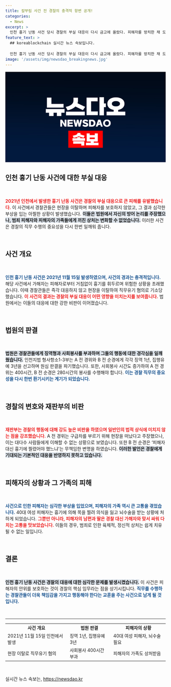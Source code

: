 ```yaml
---
title: 칼부림 사건 전 경찰의 충격적 항변 공개!
categories:
  - News
excerpt: >
  인천 흉기 난동 사건 당시 경찰의 부실 대응이 다시 금고에 올랐다. 피해자를 방치한 채 도망친 경찰관들이 법원에서 무책임한 변명으로 비난받으며 형량이 늘어났다. 가해자는 엄중한 처벌을 받았으나 피해자의 상처는 여전히 깊다. 클릭할 준비 되셨나요?
feature_text: >
  ## koreablockchain 실시간 뉴스 속보입니다.

  인천 흉기 난동 사건 당시 경찰의 부실 대응이 다시 금고에 올랐다. 피해자를 방치한 채 도망친 경찰관들이 법원에서 무책임한 변명으로 비난받으며 형량이 늘어났다. 가해자는 엄중한 처벌을 받았으나 피해자의 상처는 여전히 깊다. 클릭할 준비 되셨나요?
image: '/assets/img/newsdao_breakingnews.jpg'
---
```


<p><img src="/assets/img/newsdao_breakingnews.jpg" alt="koreablockchain 속보" /></p>

<h2 data-ke-size="size26">인천 흉기 난동 사건에 대한 부실 대응</h2>

<p data-ke-size="size16">&nbsp;</p>

<p><b><span style="color: #ee2323;">2021년 인천에서 발생한 흉기 난동 사건은 경찰의 부실 대응으로 큰 피해를 유발했습니다.</span></b> 이 사건에서 경찰관들은 현장을 이탈하며 피해자를 보호하지 않았고, 그 결과 심각한 부상을 입는 아찔한 상황이 발생했습니다. <b><span style="background-color: #21538527;">이들은 법원에서 자신의 방어 논리를 주장했으나, 범죄 피해자와 피해자의 가족들에게 끼친 상처는 변화할 수 없었습니다.</span></b> 이러한 사건은 경찰의 직무 수행의 중요성을 다시 한번 일깨워 줍니다.</p>

<p data-ke-size="size16">&nbsp;</p>

<h2 data-ke-size="size26">사건 개요</h2>

<p data-ke-size="size16">&nbsp;</p>

<p><b><span style="color: #1a5490;">인천 흉기 난동 사건은 2021년 11월 15일 발생하였으며, 사건의 경과는 충격적입니다.</span></b> 해당 사건에서 가해자는 피해자로부터 거침없이 흉기를 휘두르며 위험한 상황을 초래했습니다. 이때 경찰관들은 즉각 대응하지 않고 현장을 이탈하여 직무유기 혐의로 기소당했습니다. <b><span style="color: #ee2323;">이 사건의 결과는 경찰의 부실 대응이 어떤 영향을 미치는지를 보여줍니다.</span></b> 법원에서는 이들의 대응에 대한 강한 비판이 이어졌습니다.</p>

<p data-ke-size="size16">&nbsp;</p>

<h2 data-ke-size="size26">법원의 판결</h2>

<p data-ke-size="size16">&nbsp;</p>

<p><b><span style="background-color: #21538527;">법원은 경찰관들에게 징역형과 사회봉사를 부과하며 그들의 행동에 대한 경각심을 일깨웠습니다.</span></b> 인천지법 형사항소1-3부는 A 전 경위와 B 전 순경에게 각각 징역 1년, 집행유예 3년을 선고하며 원심 판결을 파기했습니다. 또한, 사회봉사 시간도 증가하여 A 전 경위는 400시간, B 전 순경은 280시간의 봉사를 수행해야 합니다. <b><span style="color: #1a5490;">이는 경찰 직무의 중요성을 다시 한번 환기시키는 계기가 되었습니다.</span></b></p>

<p data-ke-size="size16">&nbsp;</p>

<h2 data-ke-size="size26">경찰의 변호와 재판부의 비판</h2>

<p data-ke-size="size16">&nbsp;</p>

<p><b><span style="color: #ee2323;">재판부는 경찰의 행동에 대해 강도 높은 비판을 하였으며 일반인의 법적 상식에 미치지 않는 점을 강조했습니다.</span></b> A 전 경위는 구급차를 부르기 위해 현장을 떠났다고 주장했으나, 이는 대다수 사람들에게 이해할 수 없는 상황으로 보였습니다. 또한 B 전 순경은 ‘피해자 대신 흉기에 찔렸어야 했느냐’는 무책임한 변명을 하였습니다. <b><span style="background-color: #21538527;">이러한 발언은 경찰에게 기대되는 기본적인 대응을 반영하지 못하고 있습니다.</span></b></p>

<p data-ke-size="size16">&nbsp;</p>

<h2 data-ke-size="size26">피해자의 상황과 그 가족의 피해</h2>

<p data-ke-size="size16">&nbsp;</p>

<p><b><span style="color: #1a5490;">사건으로 인한 피해자는 심각한 부상을 입었으며, 피해자의 가족 역시 큰 고통을 겪었습니다.</span></b> 40대 여성 피해자는 흉기에 의해 목을 찔려 의식을 잃고 뇌수술을 받는 상황에 처하게 되었습니다. <b><span style="color: #ee2323;">그뿐만 아니라, 피해자의 남편과 딸은 경찰 대신 가해자와 맞서 싸워 다치는 고통을 맛보았습니다.</span></b> 이들의 경우, 범죄로 인한 육체적, 정신적 상처는 쉽게 치유될 수 없는 일입니다.</p>

<p data-ke-size="size16">&nbsp;</p>

<h2 data-ke-size="size26">결론</h2>

<p data-ke-size="size16">&nbsp;</p>

<p><b><span style="background-color: #21538527;">인천 흉기 난동 사건은 경찰의 대응에 대한 심각한 문제를 발생시켰습니다.</span></b> 이 사건은 피해자의 안위를 보호하는 것이 경찰의 핵심 임무라는 점을 상기시킵니다. <b><span style="color: #1a5490;">직무를 수행하는 경찰관들이 더욱 책임감을 가지고 행동해야 한다는 교훈을 주는 사건으로 남게 될 것 입니다.</span></b> </p>

<p data-ke-size="size16">&nbsp;</p>

<hr />

<table style="width: 100%; border-collapse: collapse;">
    <tr>
        <td style="text-align: center; height: 17px;"><b>사건 개요</b></td>
        <td style="text-align: center; height: 17px;"><b>법원 판결</b></td>
        <td style="text-align: center; height: 17px;"><b>피해자의 상황</b></td>
    </tr>
    <tr>
        <td style="height: 30px;">2021년 11월 15일 인천에서 발생</td>
        <td style="height: 30px;">징역 1년, 집행유예 3년</td>
        <td style="height: 30px;">40대 여성 피해자, 뇌수술 필요</td>
    </tr>
    <tr>
        <td style="height: 30px;">현장 이탈로 직무유기 혐의</td>
        <td style="height: 30px;">사회봉사 400시간 부과</td>
        <td style="height: 30px;">피해자의 가족도 상처받음</td>
    </tr>
</table>

<p data-ke-size="size16">&nbsp;</p>
실시간 뉴스 속보는, <a href="https://newsdao.kr" rel="dofollow">https://newsdao.kr</a>


